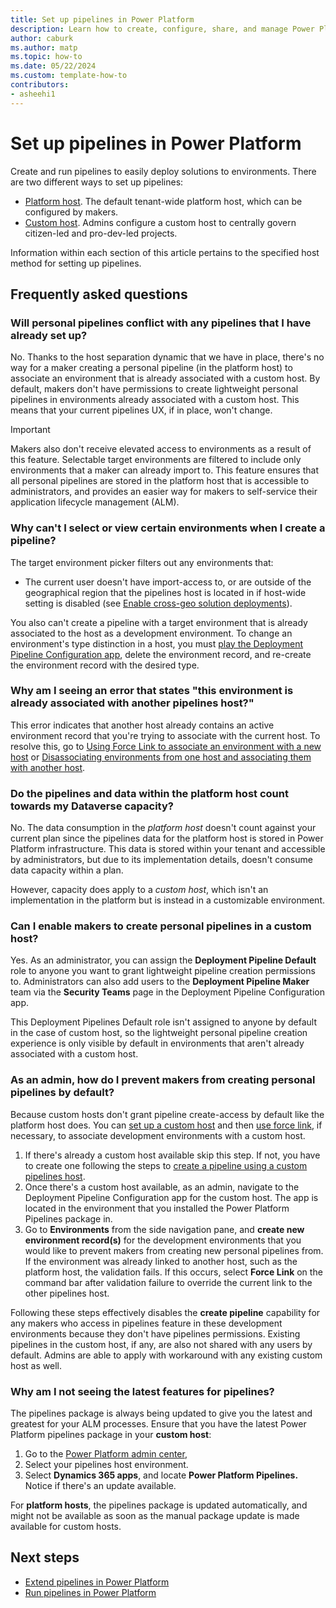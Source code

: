 ```yaml
---
title: Set up pipelines in Power Platform
description: Learn how to create, configure, share, and manage Power Platform pipelines.
author: caburk
ms.author: matp
ms.topic: how-to
ms.date: 05/22/2024
ms.custom: template-how-to
contributors:
- asheehi1
---
```

# Set up pipelines in Power Platform

Create and run pipelines to easily deploy solutions to environments. There are two different ways to set up pipelines: 

- [Platform host](platform-host-pipelines.md). The default tenant-wide platform host, which can be configured by makers.
- [Custom host](custom-host-pipelines.md). Admins configure a custom host to centrally govern citizen-led and pro-dev-led projects.

Information within each section of this article pertains to the specified host method for setting up pipelines.

## Frequently asked questions

### Will personal pipelines conflict with any pipelines that I have already set up?

No. Thanks to the host separation dynamic that we have in place, there's no way for a maker creating a personal pipeline (in the platform host) to associate an environment that is already associated with a custom host. By default, makers don't have permissions to create lightweight personal pipelines in environments already associated with a custom host. This means that your current pipelines UX, if in place, won't change.

> [!IMPORTANT]
> Makers also don't receive elevated access to environments as a result of this feature. Selectable target environments are filtered to include only environments that a maker can already import to. This feature ensures that all personal pipelines are stored in the platform host that is accessible to administrators, and provides an easier way for makers to self-service their application lifecycle management (ALM).

### Why can't I select or view certain environments when I create a pipeline?

The target environment picker filters out any environments that:

- The current user doesn't have import-access to, or
are outside of the geographical region that the pipelines host is located in if host-wide setting is disabled (see [Enable cross-geo solution deployments](enable-cross-geo-solution-deployments.md)).

You also can't create a pipeline with a target environment that is already associated to the host as a development environment. To change an environment's type distinction in a host, you must [play the Deployment Pipeline Configuration app](custom-host-pipelines.md#accessing-the-deployment-pipeline-configuration-app-from-power-apps), delete the environment record, and re-create the environment record with the desired type.

### Why am I seeing an error that states "this environment is already associated with another pipelines host?"

This error indicates that another host already contains an active environment record that you're trying to associate with the current host. To resolve this, go to [Using Force Link to associate an environment with a new host](custom-host-pipelines.md#using-force-link-to-associate-an-environment-with-a-new-host) or [Disassociating environments from one host and associating them with another host](custom-host-pipelines.md#manually-disassociating-environments-from-one-host-and-associating-them-with-another-host).

### Do the pipelines and data within the platform host count towards my Dataverse capacity?

No. The data consumption in the *platform host* doesn't count against your current plan since the pipelines data for the platform host is stored in Power Platform infrastructure. This data is stored within your tenant and accessible by administrators, but due to its implementation details, doesn't consume data capacity within a plan.

However, capacity does apply to a *custom host*, which isn't an implementation in the platform but is instead in a customizable environment.

### Can I enable makers to create personal pipelines in a custom host?

Yes. As an administrator, you can assign the **Deployment Pipeline Default** role to anyone you want to grant lightweight pipeline creation permissions to. Administrators can also add users to the **Deployment Pipeline Maker** team via the **Security Teams** page in the Deployment Pipeline Configuration app.

This Deployment Pipelines Default role isn't assigned to anyone by default in the case of custom host, so the lightweight personal pipeline creation experience is only visible by default in environments that aren't already associated with a custom host.

### As an admin, how do I prevent makers from creating personal pipelines by default?

Because custom hosts don't grant pipeline create-access by default like the platform host does. You can [set up a custom host](custom-host-pipelines.md#install-the-pipelines-application-in-your-host-environment) and then [use force link](custom-host-pipelines.md#using-force-link-to-associate-an-environment-with-a-new-host), if necessary, to associate development environments with a custom host.

1. If there's already a custom host available skip this step. If not, you have to create one following the steps to [create a pipeline using a custom pipelines host](custom-host-pipelines.md).
1. Once there's a custom host available, as an admin, navigate to the Deployment Pipeline Configuration app for the custom host. The app is located in the environment that you installed the Power Platform Pipelines package in.
1. Go to **Environments** from the side navigation pane, and **create new environment record(s)** for the development environments that you would like to prevent makers from creating new personal pipelines from. If the environment was already linked to another host, such as the platform host, the validation fails. If this occurs, select **Force Link** on the command bar after validation failure to override the current link to the other pipelines host.

Following these steps effectively disables the **create pipeline** capability for any makers who access in pipelines feature in these development environments because they don't have pipelines permissions. Existing pipelines in the custom host, if any, are also not shared with any users by default. Admins are able to apply with workaround with any existing custom host as well.

### Why am I not seeing the latest features for pipelines?

The pipelines package is always being updated to give you the latest and greatest for your ALM processes. Ensure that you have the latest Power Platform pipelines package in your **custom host**:

1. Go to the [Power Platform admin center](https://admin.powerplatform.com),
1. Select your pipelines host environment.
1. Select **Dynamics 365 apps**, and locate **Power Platform Pipelines.** Notice if there's an update available.

For **platform hosts**, the pipelines package is updated automatically, and might not be available as soon as the manual package update is made available for custom hosts.

## Next steps

- [Extend pipelines in Power Platform](extend-pipelines.md)
- [Run pipelines in Power Platform](run-pipeline.md)
